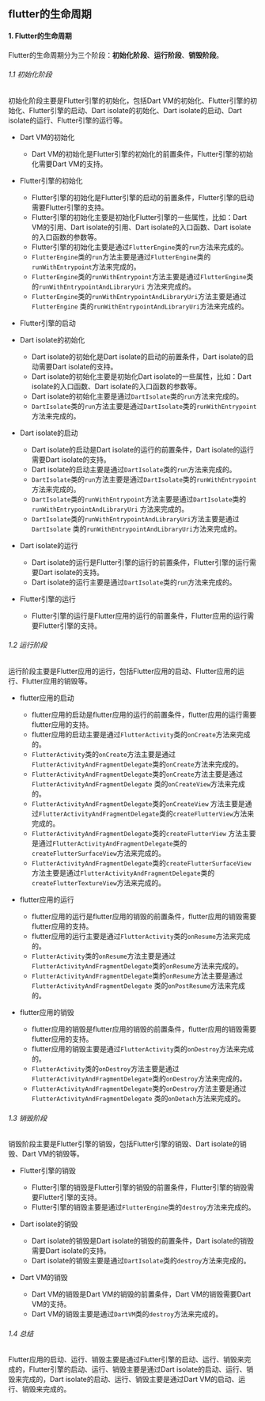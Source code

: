 ## flutter的生命周期

#### 1. Flutter的生命周期

Flutter的生命周期分为三个阶段：**初始化阶段**、**运行阶段**、**销毁阶段**。

###### 1.1 初始化阶段

初始化阶段主要是Flutter引擎的初始化，包括Dart VM的初始化、Flutter引擎的初始化、Flutter引擎的启动、Dart isolate的初始化、Dart isolate的启动、Dart
isolate的运行、Flutter引擎的运行等。

- Dart VM的初始化
    * Dart VM的初始化是Flutter引擎的初始化的前置条件，Flutter引擎的初始化需要Dart VM的支持。
- Flutter引擎的初始化
    * Flutter引擎的初始化是Flutter引擎的启动的前置条件，Flutter引擎的启动需要Flutter引擎的支持。
    * Flutter引擎的初始化主要是初始化Flutter引擎的一些属性，比如：Dart VM的引用、Dart isolate的引用、Dart isolate的入口函数、Dart
      isolate的入口函数的参数等。
    * Flutter引擎的初始化主要是通过`FlutterEngine`类的`run`方法来完成的。
    * `FlutterEngine`类的`run`方法主要是通过`FlutterEngine`类的`runWithEntrypoint`方法来完成的。
    * `FlutterEngine`类的`runWithEntrypoint`方法主要是通过`FlutterEngine`类的`runWithEntrypointAndLibraryUri`
      方法来完成的。
    * `FlutterEngine`类的`runWithEntrypointAndLibraryUri`方法主要是通过`FlutterEngine`
      类的`runWithEntrypointAndLibraryUri`方法来完成的。

- Flutter引擎的启动

- Dart isolate的初始化
    * Dart isolate的初始化是Dart isolate的启动的前置条件，Dart isolate的启动需要Dart isolate的支持。
    * Dart isolate的初始化主要是初始化Dart isolate的一些属性，比如：Dart isolate的入口函数、Dart isolate的入口函数的参数等。
    * Dart isolate的初始化主要是通过`DartIsolate`类的`run`方法来完成的。
    * `DartIsolate`类的`run`方法主要是通过`DartIsolate`类的`runWithEntrypoint`方法来完成的。
- Dart isolate的启动
    * Dart isolate的启动是Dart isolate的运行的前置条件，Dart isolate的运行需要Dart isolate的支持。
    * Dart isolate的启动主要是通过`DartIsolate`类的`run`方法来完成的。
    * `DartIsolate`类的`run`方法主要是通过`DartIsolate`类的`runWithEntrypoint`方法来完成的。
    * `DartIsolate`类的`runWithEntrypoint`方法主要是通过`DartIsolate`类的`runWithEntrypointAndLibraryUri`
      方法来完成的。
    * `DartIsolate`类的`runWithEntrypointAndLibraryUri`方法主要是通过`DartIsolate`
      类的`runWithEntrypointAndLibraryUri`方法来完成的。
- Dart isolate的运行
    * Dart isolate的运行是Flutter引擎的运行的前置条件，Flutter引擎的运行需要Dart isolate的支持。
    * Dart isolate的运行主要是通过`DartIsolate`类的`run`方法来完成的。
- Flutter引擎的运行
    * Flutter引擎的运行是Flutter应用的运行的前置条件，Flutter应用的运行需要Flutter引擎的支持。

###### 1.2 运行阶段

运行阶段主要是Flutter应用的运行，包括Flutter应用的启动、Flutter应用的运行、Flutter应用的销毁等。

- flutter应用的启动
    * flutter应用的启动是flutter应用的运行的前置条件，flutter应用的运行需要flutter应用的支持。
    * flutter应用的启动主要是通过`FlutterActivity`类的`onCreate`方法来完成的。
    * `FlutterActivity`类的`onCreate`方法主要是通过`FlutterActivityAndFragmentDelegate`类的`onCreate`方法来完成的。
    * `FlutterActivityAndFragmentDelegate`类的`onCreate`方法主要是通过`FlutterActivityAndFragmentDelegate`
      类的`onCreateView`方法来完成的。
    * `FlutterActivityAndFragmentDelegate`类的`onCreateView`
      方法主要是通过`FlutterActivityAndFragmentDelegate`类的`createFlutterView`方法来完成的。
    * `FlutterActivityAndFragmentDelegate`类的`createFlutterView`
      方法主要是通过`FlutterActivityAndFragmentDelegate`类的`createFlutterSurfaceView`方法来完成的。
    * `FlutterActivityAndFragmentDelegate`类的`createFlutterSurfaceView`
      方法主要是通过`FlutterActivityAndFragmentDelegate`类的`createFlutterTextureView`方法来完成的。

- flutter应用的运行
    * flutter应用的运行是flutter应用的销毁的前置条件，flutter应用的销毁需要flutter应用的支持。
    * flutter应用的运行主要是通过`FlutterActivity`类的`onResume`方法来完成的。
    * `FlutterActivity`类的`onResume`方法主要是通过`FlutterActivityAndFragmentDelegate`类的`onResume`方法来完成的。
    * `FlutterActivityAndFragmentDelegate`类的`onResume`方法主要是通过`FlutterActivityAndFragmentDelegate`
      类的`onPostResume`方法来完成的。

- flutter应用的销毁
    * flutter应用的销毁是flutter应用的销毁的前置条件，flutter应用的销毁需要flutter应用的支持。
    * flutter应用的销毁主要是通过`FlutterActivity`类的`onDestroy`方法来完成的。
    * `FlutterActivity`类的`onDestroy`方法主要是通过`FlutterActivityAndFragmentDelegate`类的`onDestroy`方法来完成的。
    * `FlutterActivityAndFragmentDelegate`类的`onDestroy`方法主要是通过`FlutterActivityAndFragmentDelegate`
      类的`onDetach`方法来完成的。

###### 1.3 销毁阶段

销毁阶段主要是Flutter引擎的销毁，包括Flutter引擎的销毁、Dart isolate的销毁、Dart VM的销毁等。

- Flutter引擎的销毁
    * Flutter引擎的销毁是Flutter引擎的销毁的前置条件，Flutter引擎的销毁需要Flutter引擎的支持。
    * Flutter引擎的销毁主要是通过`FlutterEngine`类的`destroy`方法来完成的。

- Dart isolate的销毁
    * Dart isolate的销毁是Dart isolate的销毁的前置条件，Dart isolate的销毁需要Dart isolate的支持。
    * Dart isolate的销毁主要是通过`DartIsolate`类的`destroy`方法来完成的。

- Dart VM的销毁
    * Dart VM的销毁是Dart VM的销毁的前置条件，Dart VM的销毁需要Dart VM的支持。
    * Dart VM的销毁主要是通过`DartVM`类的`destroy`方法来完成的。

###### 1.4 总结

Flutter应用的启动、运行、销毁主要是通过Flutter引擎的启动、运行、销毁来完成的，Flutter引擎的启动、运行、销毁主要是通过Dart isolate的启动、运行、销毁来完成的，Dart
isolate的启动、运行、销毁主要是通过Dart VM的启动、运行、销毁来完成的。